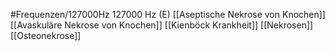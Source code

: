 #Frequenzen/127000Hz
127000 Hz (E)
[[Aseptische Nekrose von Knochen]]
[[Avaskuläre Nekrose von Knochen]]
[[Kienböck Krankheit]]
[[Nekrosen]]
[[Osteonekrose]]